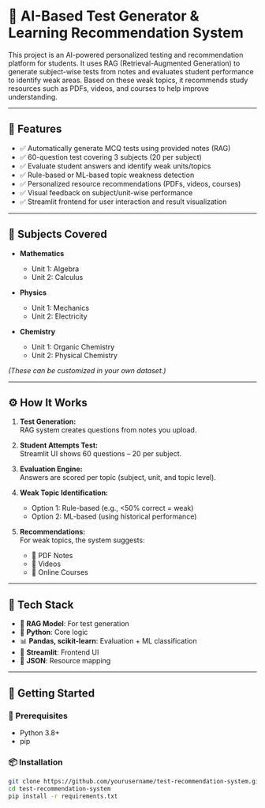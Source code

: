 # 🧠 AI-Based Test Generator & Learning Recommendation System

This project is an AI-powered personalized testing and recommendation platform for students. It uses RAG (Retrieval-Augmented Generation) to generate subject-wise tests from notes and evaluates student performance to identify weak areas. Based on these weak topics, it recommends study resources such as PDFs, videos, and courses to help improve understanding.

---

## 📌 Features

- ✅ Automatically generate MCQ tests using provided notes (RAG)
- ✅ 60-question test covering 3 subjects (20 per subject)
- ✅ Evaluate student answers and identify weak units/topics
- ✅ Rule-based or ML-based topic weakness detection
- ✅ Personalized resource recommendations (PDFs, videos, courses)
- ✅ Visual feedback on subject/unit-wise performance
- ✅ Streamlit frontend for user interaction and result visualization

---

## 📁 Subjects Covered

- **Mathematics**
  - Unit 1: Algebra
  - Unit 2: Calculus

- **Physics**
  - Unit 1: Mechanics
  - Unit 2: Electricity

- **Chemistry**
  - Unit 1: Organic Chemistry
  - Unit 2: Physical Chemistry

*(These can be customized in your own dataset.)*

---

## ⚙️ How It Works

1. **Test Generation:**  
   RAG system creates questions from notes you upload.

2. **Student Attempts Test:**  
   Streamlit UI shows 60 questions – 20 per subject.

3. **Evaluation Engine:**  
   Answers are scored per topic (subject, unit, and topic level).

4. **Weak Topic Identification:**  
   - Option 1: Rule-based (e.g., <50% correct = weak)
   - Option 2: ML-based (using historical performance)

5. **Recommendations:**  
   For weak topics, the system suggests:
   - 📄 PDF Notes
   - 🎥 Videos
   - 📘 Online Courses

---

## 🧪 Tech Stack

- 🧠 **RAG Model**: For test generation
- 🐍 **Python**: Core logic
- 📊 **Pandas, scikit-learn**: Evaluation + ML classification
- 🎨 **Streamlit**: Frontend UI
- 📁 **JSON**: Resource mapping

---

## 🚀 Getting Started

### 🔧 Prerequisites

- Python 3.8+
- pip

### 📦 Installation

```bash
git clone https://github.com/yourusername/test-recommendation-system.git
cd test-recommendation-system
pip install -r requirements.txt
